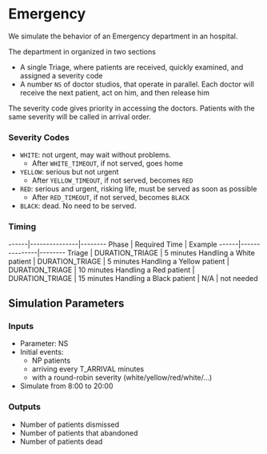 # Emergency

We simulate the behavior of an Emergency department in an hospital.

The department in organized in two sections
 - A single Triage, where patients are received, quickly examined, and assigned a severity code
 - A number `NS` of doctor studios, that operate in parallel. Each doctor will receive the next patient, act on him, and then release him

The severity code gives priority in accessing the doctors. Patients with the same severity will be called in arrival order.

### Severity Codes

 - `WHITE`: not urgent, may wait without problems.
    - After `WHITE_TIMEOUT`, if not served, goes home
 - `YELLOW`: serious but not urgent
    - After `YELLOW_TIMEOUT`, if not served, becomes `RED`
 - `RED`: serious and urgent, risking life, must be served as soon as possible
    - After `RED_TIMEOUT`, if not served, becomes `BLACK`
 - `BLACK`: dead. No need to be served.
 
### Timing

------|---------------|--------
Phase | Required Time | Example 
------|---------------|--------
Triage | DURATION_TRIAGE | 5 minutes
Handling a White patient  | DURATION_TRIAGE | 5 minutes
Handling a Yellow patient  | DURATION_TRIAGE | 10 minutes
Handling a Red patient | DURATION_TRIAGE | 15 minutes
Handling a Black patient | N/A |  not needed

## Simulation Parameters

### Inputs

- Parameter: NS
- Initial events: 
    - NP patients
    - arriving every T_ARRIVAL minutes
    - with a round-robin severity (white/yellow/red/white/…)
- Simulate from 8:00 to 20:00

### Outputs

- Number of patients dismissed
- Number of patients that abandoned
- Number of patients dead
